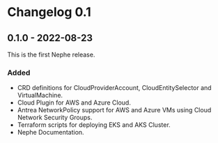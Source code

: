 # Changelog 0.1

## 0.1.0 - 2022-08-23

This is the first Nephe release.

### Added

- CRD definitions for CloudProviderAccount, CloudEntitySelector and VirtualMachine.
- Cloud Plugin for AWS and Azure Cloud.
- Antrea NetworkPolicy support for AWS and Azure VMs using Cloud Network Security Groups.
- Terraform scripts for deploying EKS and AKS Cluster.
- Nephe Documentation.
